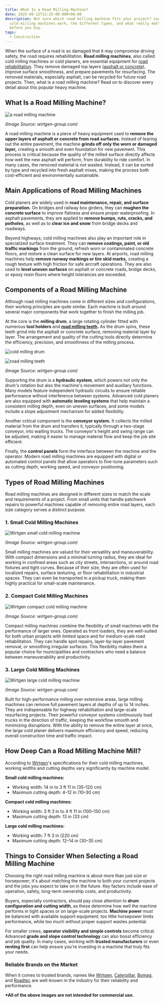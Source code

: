 ```yaml
---
title: What Is a Road Milling Machine?
date: 2025-09-12T12:25:00.000+08:00
description: Not sure which road milling machine fits your project? Learn how
  cold milling machines work, the different types, and what really matters
  before you buy.
tags:
  - Construction
---
```

When the surface of a road is so damaged that it may compromise driving safety, the road requires rehabilitation. **Road milling machines**, also called cold milling machines or cold planers, are essential equipment for [road rehabilitation](https://www.mechcarbide.com/posts/what-is-asphalt-milling/). They remove damaged top layers ([asphalt or concrete](https://www.mechcarbide.com/posts/key-differences-between-asphalt-and-concrete/)), improve surface smoothness, and prepare pavements for resurfacing. The removed materials, especially asphalt, can be recycled for future road projects. Then, what is a road milling machine? Read on to discover every detail about this popular heavy machine.

## What Is a Road Milling Machine?

![a road milling machine](/uploads/road-construction-equipment-blog-13.jpg "A Road Milling Machine")

*(Image Source: wirtgen-group.com)*

A road milling machine is a piece of heavy equipment used to **remove the upper layers of asphalt or concrete from road surfaces.** Instead of tearing out the entire pavement, the machine **grinds off only the worn or damaged layer,** creating a smooth and even foundation for new pavement. This process is critical because the quality of the milled surface directly affects how well the new asphalt will perform, from durability to ride comfort. In many cases, the removed material is not wasted. Instead, it can be sorted by type and recycled into fresh asphalt mixes, making the process both cost-efficient and environmentally sustainable.

## Main Applications of Road Milling Machines

Cold planers are widely used in **road maintenance, repair, and surface preparation.** On bridges and railway box girders, they can **roughen the concrete surface** to improve flatness and ensure proper waterproofing. In asphalt pavements, they are applied to **remove bumps, ruts, cracks, and potholes**, as well as to **clear ice and snow** from bridge decks and roadways.

Beyond highways, cold milling machines also play an important role in specialized surface treatment. They can **remove coatings, paint, or old traffic markings** from the ground, refresh worn or contaminated concrete floors, and restore a clean surface for new layers. At airports, road milling machines help **remove runway markings or tire skid marks,** creating a rough texture with high friction for safe aircraft operations. They are also used to **level uneven surfaces** on asphalt or concrete roads, bridge decks, or epoxy resin floors where height tolerances are exceeded.

## Components of a Road Milling Machine

Although road milling machines come in different sizes and configurations, their working principles are quite similar. Each machine is built around several major components that work together to finish the milling job.

At the core is the **milling drum**, a large rotating cylinder fitted with numerous **tool holders** and **[road milling teeth](https://www.mechcarbide.com/posts/road-milling-teeth-and-picks-everything-you-need-to-know/).** As the drum spins, these teeth grind into the asphalt or concrete surface, removing material layer by layer. The arrangement and quality of the cutting tools directly determine the efficiency, precision, and smoothness of the milling process.

![cold milling drum](/uploads/what-is-asphalt-milling-blog-4.jpg "Cold Milling Drum")

![road milling teeth](/uploads/what-is-asphalt-milling-blog-5.jpg "Road Milling Teeth")

*(Image Source: wirtgen-group.com)*

Supporting the drum is a **hydraulic system**, which powers not only the drum's rotation but also the machine's movement and auxiliary functions. Many models feature independent hydraulic circuits to ensure reliable performance without interference between systems. Advanced cold planers are also equipped with **automatic leveling systems** that help maintain a consistent milling depth, even on uneven surfaces, and some models include a slope adjustment mechanism for added flexibility.

Another critical component is the **conveyor system.** It collects the milled material from the drum and transfers it, typically through a two-stage conveyor, into waiting trucks. The conveyor's height and swing range can be adjusted, making it easier to manage material flow and keep the job site efficient.

Finally, the **control panels** form the interface between the machine and the operator. Modern road milling machines are equipped with digital or automated control panels that allow operators to fine-tune parameters such as cutting depth, working speed, and conveyor positioning.

## Types of Road Milling Machines

Road milling machines are designed in different sizes to match the scale and requirements of a project. From small units that handle patchwork repairs to powerful machines capable of removing entire road layers, each size category serves a distinct purpose.

### 1. Small Cold Milling Machines

![Wirtgen small cold milling machine](/uploads/road-milling-machine-blog-1.jpg "Wirtgen Small Cold Milling Machine")

*(Image Source: wirtgen-group.com)*

Small milling machines are valued for their versatility and maneuverability. With compact dimensions and a minimal turning radius, they are ideal for working in confined areas such as city streets, intersections, or around road fixtures and tight curves. Because of their size, they are often used for localized repairs, surface texturing, or floor rehabilitation in industrial spaces. They can even be transported in a pickup truck, making them highly practical for small-scale maintenance.

### 2. Compact Cold Milling Machines

![Wirtgen compact cold milling machine](/uploads/road-milling-machine-blog-2.jpg "Wirtgen Compact Cold Milling Machine")

*(Image Source: wirtgen-group.com)*

Compact milling machines combine the flexibility of small machines with the performance of larger ones. Operated as front loaders, they are well-suited for both urban projects with limited space and for medium-scale road rehabilitation. They can handle spot repairs, layer-by-layer pavement removal, or smoothing irregular surfaces. This flexibility makes them a popular choice for municipalities and contractors who need a balance between maneuverability and productivity.

### 3. Large Cold Milling Machines

![Wirtgen large cold milling machine](/uploads/road-milling-machine-blog-3.jpg "Wirtgen Large Cold Milling Machine")

*(Image Source: wirtgen-group.com)*

Built for high-performance milling over extensive areas, large milling machines can remove full pavement layers at depths of up to 14 inches. They are indispensable for highway rehabilitation and large-scale resurfacing projects. Their powerful conveyor systems continuously load trucks in the direction of traffic, keeping the workflow smooth and minimizing disruptions. With the ability to remove the entire layer at once, the large cold planer delivers maximum efficiency and speed, reducing overall construction time and traffic impact.

## How Deep Can a Road Milling Machine Mill?

According to [Wirtgen](https://www.wirtgen-group.com/ocs/en-us/wirtgen/cold-milling-machines-61-c/)'s specifications for their cold milling machines, working widths and cutting depths vary significantly by machine model.

**Small cold milling machines:**

* Working width: 14 in to 3 ft 11 in (35–120 cm)
* Maximum cutting depth: 4–12 in (10–30 cm)

**Compact cold milling machines:**

* Working width: 3 ft 3 in to 4 ft 11 in (100–150 cm)
* Maximum cutting depth: 13 in (33 cm)

**Large cold milling machines:**

* Working width: 7 ft 3 in (220 cm)
* Maximum cutting depth: 12–14 in (30–35 cm)

## Things to Consider When Selecting a Road Milling Machine

Choosing the right road milling machine is about more than just size or horsepower; it's about matching the machine to both your current projects and the jobs you expect to take on in the future. Key factors include ease of operation, safety, long-term ownership costs, and productivity.

Buyers, especially contractors, should pay close attention to **drum configuration and cutting width**, as these determine how well the machine performs in tight spaces or on large-scale projects. **Machine power** must be balanced with available support equipment; too little horsepower limits performance, while too much without proper support wastes potential.

For smaller crews, **operator visibility and simple controls** become critical. Advanced **grade and slope control technology** can also boost efficiency and job quality. In many cases, working with **trusted manufacturers** or even **renting first** can help ensure you're investing in a machine that truly fits your needs.

### Reliable Brands on the Market

When it comes to trusted brands, names like [Wirtgen](https://www.wirtgen-group.com/), [Caterpillar](https://www.cat.com/), [Bomag](https://www.bomag.com/), and [Roadtec](https://www.astecindustries.com/road-construction) are well-known in the industry for their reliability and performance.

**\*All of the above images are not intended for commercial use.**
